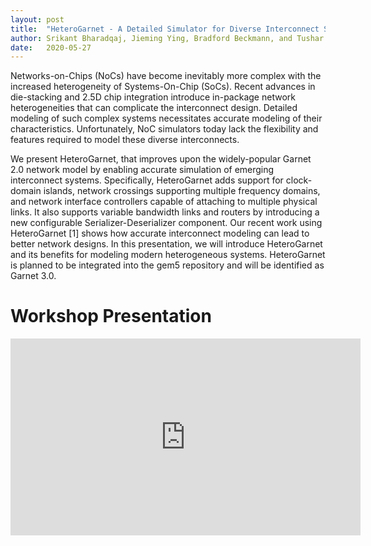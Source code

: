 ```yaml
---
layout: post
title:  "HeteroGarnet - A Detailed Simulator for Diverse Interconnect Systems"
author: Srikant Bharadqaj, Jieming Ying, Bradford Beckmann, and Tushar Krishna
date:   2020-05-27
---
```


Networks-on-Chips (NoCs) have become inevitably more complex with the increased heterogeneity of Systems-On-Chip (SoCs). Recent advances in die-stacking and 2.5D chip integration introduce in-package network heterogeneities that can complicate the interconnect design. Detailed modeling of such complex systems necessitates accurate modeling of their characteristics. Unfortunately, NoC simulators today lack the flexibility and features required to model these diverse interconnects.

We present HeteroGarnet, that improves upon the widely-popular Garnet 2.0 network model by enabling accurate simulation of emerging interconnect systems. Specifically, HeteroGarnet adds support for clock-domain islands, network crossings supporting multiple frequency domains, and network interface controllers capable of attaching to multiple physical links. It also supports variable bandwidth links and routers by introducing a new configurable Serializer-Deserializer component. Our recent work using HeteroGarnet [1] shows how accurate interconnect modeling can lead to better network designs. In this presentation, we will introduce HeteroGarnet and its benefits for modeling modern heterogeneous systems. HeteroGarnet is planned to be integrated into the gem5 repository and will be identified as Garnet 3.0.

# Workshop Presentation

<iframe width="560" height="315" src="https://www.youtube.com/embed/AH9r44r2lHA"
frameborder="0" allow="accelerometer; autoplay; encrypted-media; gyroscope;
picture-in-picture" allowfullscreen></iframe>
